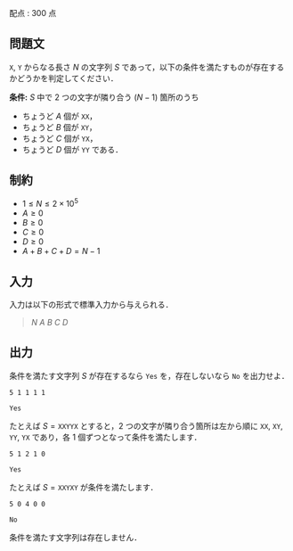 配点 : $300$ 点

## 問題文

`X`, `Y` からなる長さ $N$ の文字列 $S$ であって，以下の条件を満たすものが存在するかどうかを判定してください．

**条件:** $S$ 中で $2$ つの文字が隣り合う $(N - 1)$ 箇所のうち

- ちょうど $A$ 個が `XX`，
- ちょうど $B$ 個が `XY`，
- ちょうど $C$ 個が `YX`，
- ちょうど $D$ 個が `YY` である．

## 制約

- $1 \leq N \leq 2 \times 10^5$
- $A \geq 0$
- $B \geq 0$
- $C \geq 0$
- $D \geq 0$
- $A + B + C + D = N - 1$

## 入力

入力は以下の形式で標準入力から与えられる．

> $N$ $A$ $B$ $C$ $D$

## 出力

条件を満たす文字列 $S$ が存在するなら `Yes` を，存在しないなら `No` を出力せよ．

```input1
5 1 1 1 1
```

```output1
Yes
```

たとえば $S = {}$`XXYYX` とすると，$2$ つの文字が隣り合う箇所は左から順に `XX`, `XY`, `YY`, `YX` であり，各 $1$ 個ずつとなって条件を満たします．

```input2
5 1 2 1 0
```

```output2
Yes
```

たとえば $S = {}$`XXYXY` が条件を満たします．

```input3
5 0 4 0 0
```

```output3
No
```

条件を満たす文字列は存在しません．
